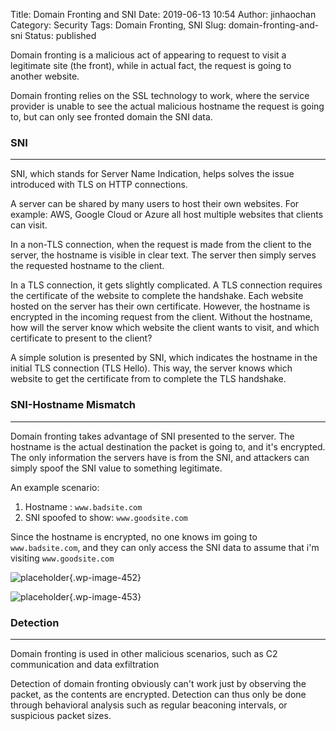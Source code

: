 Title: Domain Fronting and SNI
Date: 2019-06-13 10:54
Author: jinhaochan
Category: Security
Tags: Domain Fronting, SNI
Slug: domain-fronting-and-sni
Status: published

<!-- wp:paragraph -->

Domain fronting is a malicious act of appearing to request to visit a legitimate site (the front), while in actual fact, the request is going to another website.

<!-- /wp:paragraph -->

<!-- wp:paragraph -->

Domain fronting relies on the SSL technology to work, where the service provider is unable to see the actual malicious hostname the request is going to, but can only see fronted domain the SNI data.

<!-- /wp:paragraph -->

<!-- wp:heading {"level":3} -->

### SNI

<!-- /wp:heading -->

<!-- wp:separator -->

------------------------------------------------------------------------

<!-- /wp:separator -->

</p>
<!-- wp:paragraph -->

SNI, which stands for Server Name Indication, helps solves the issue introduced with TLS on HTTP connections.

<!-- /wp:paragraph -->

<!-- wp:paragraph -->

A server can be shared by many users to host their own websites. For example: AWS, Google Cloud or Azure all host multiple websites that clients can visit.

<!-- /wp:paragraph -->

<!-- wp:paragraph -->

In a non-TLS connection, when the request is made from the client to the server, the hostname is visible in clear text. The server then simply serves the requested hostname to the client.

<!-- /wp:paragraph -->

<!-- wp:paragraph -->

In a TLS connection, it gets slightly complicated. A TLS connection requires the certificate of the website to complete the handshake. Each website hosted on the server has their own certificate. However, the hostname is encrypted in the incoming request from the client. Without the hostname, how will the server know which website the client wants to visit, and which certificate to present to the client?

<!-- /wp:paragraph -->

<!-- wp:paragraph -->

A simple solution is presented by SNI, which indicates the hostname in the initial TLS connection (TLS Hello). This way, the server knows which website to get the certificate from to complete the TLS handshake.

<!-- /wp:paragraph -->

<!-- wp:heading {"level":3} -->

### SNI-Hostname Mismatch

<!-- /wp:heading -->

<!-- wp:separator -->

------------------------------------------------------------------------

<!-- /wp:separator -->

</p>
<!-- wp:paragraph -->

Domain fronting takes advantage of SNI presented to the server. The hostname is the actual destination the packet is going to, and it's encrypted. The only information the servers have is from the SNI, and attackers can simply spoof the SNI value to something legitimate.

<!-- /wp:paragraph -->

<!-- wp:paragraph -->

An example scenario:

<!-- /wp:paragraph -->

<!-- wp:list {"ordered":true} -->

1.  Hostname : `www.badsite.com`
2.  SNI spoofed to show: `www.goodsite.com`

<!-- /wp:list -->

<!-- wp:paragraph -->

Since the hostname is encrypted, no one knows im going to `www.badsite.com`, and they can only access the SNI data to assume that i'm visiting `www.goodsite.com`

<!-- /wp:paragraph -->

<!-- wp:image {"id":452} -->


![placeholder]({attach}media/2019/06/1.png){.wp-image-452}


<!-- /wp:image -->

<!-- wp:image {"id":453} -->


![placeholder]({attach}media/2019/06/2.png){.wp-image-453}


<!-- /wp:image -->

<!-- wp:heading {"level":3} -->

### Detection

<!-- /wp:heading -->

<!-- wp:separator -->

------------------------------------------------------------------------

<!-- /wp:separator -->

</p>
<!-- wp:paragraph -->

Domain fronting is used in other malicious scenarios, such as C2 communication and data exfiltration

<!-- /wp:paragraph -->

<!-- wp:paragraph -->

Detection of domain fronting obviously can't work just by observing the packet, as the contents are encrypted. Detection can thus only be done through behavioral analysis such as regular beaconing intervals, or suspicious packet sizes.

<!-- /wp:paragraph -->
